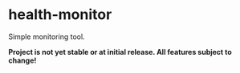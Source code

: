 # health-monitor

Simple monitoring tool.

**Project is not yet stable or at initial release. All features subject to change!**
